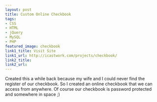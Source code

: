 ```yaml
---
layout: post
title: Custom Online Checkbook
tags:
- CSS
- HTML
- jQuery
- MySQL
- PHP	
featured_image: checkbook
link1_title: Visit Site
link1_url: http://icastwork.com/projects/checkbook/
link2_title:
link2_url:
---
```

Created this a while back because my wife and I could never find the register of our checkbook. So I created an online checkbook that we can access from anywhere. Of course our checkbook is password protected and somewhere in space ;)
